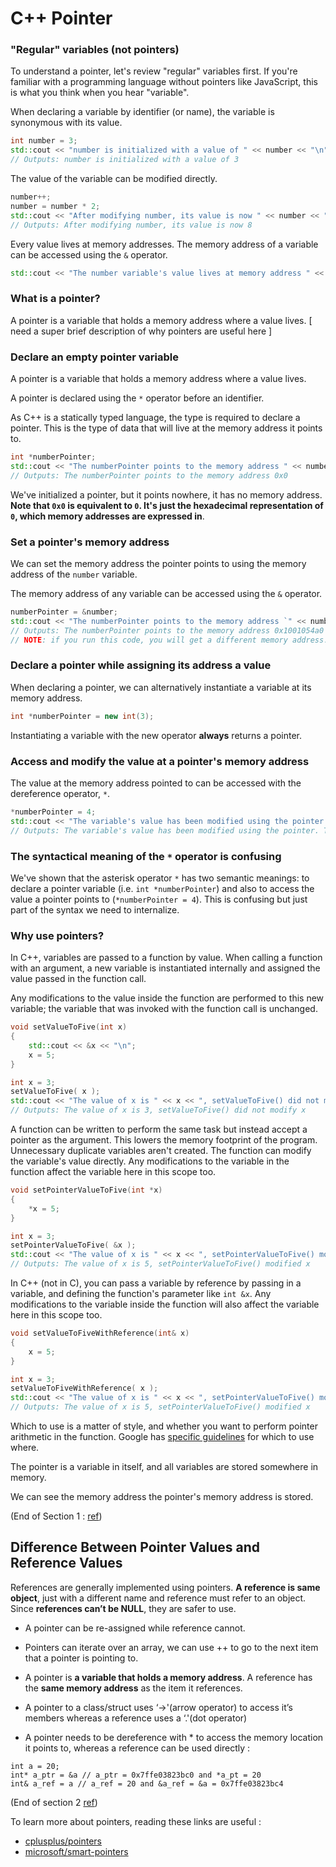 # C++ Pointer


### "Regular" variables (not pointers)

To understand a pointer, let's review "regular" variables first. If you're familiar with a programming language without pointers like JavaScript, this is what you think when you hear "variable".

When declaring a variable by identifier (or name), the variable is synonymous with its value. 
 
 ```c++
int number = 3;
std::cout << "number is initialized with a value of " << number << "\n";
// Outputs: number is initialized with a value of 3
 ```

The value of the variable can be modified directly.

```c++
number++;
number = number * 2;
std::cout << "After modifying number, its value is now " << number << "\n";
// Outputs: After modifying number, its value is now 8
```

Every value lives at memory addresses. The memory address of a variable can be accessed using the `&` operator.

```c++
std::cout << "The number variable's value lives at memory address " << &number << "\n";
```

### What is a pointer?

A pointer is a variable that holds a memory address where a value lives. [ need a super brief description of why pointers are useful here ]

### Declare an empty pointer variable

A pointer is a variable that holds a memory address where a value lives.

A pointer is declared using the `*` operator before an identifier.

As C++ is a statically typed language, the type is required to declare a pointer. This is the type of data that will live at the memory address it points to.

```c++
int *numberPointer;
std::cout << "The numberPointer points to the memory address " << numberPointer << ".\n";
// Outputs: The numberPointer points to the memory address 0x0
```

We've initialized a pointer, but it points nowhere, it has no memory address. **Note that `0x0` is equivalent to `0`. It's just the hexadecimal representation of `0`, which memory addresses are expressed in**. 

### Set a pointer's memory address
We can set the memory address the pointer points to using the memory address of the `number` variable.

The memory address of any variable can be accessed using the `&` operator.

```c++
numberPointer = &number;
std::cout << "The numberPointer points to the memory address `" << numberPointer << "`, which is the memory address of number\n";
// Outputs: The numberPointer points to the memory address 0x1001054a0
// NOTE: if you run this code, you will get a different memory address.
```

### Declare a pointer while assigning its address a value

When declaring a pointer, we can alternatively instantiate a variable at its memory address. 

```c++
int *numberPointer = new int(3);
```

Instantiating a variable with the new operator **always** returns a pointer.

### Access and modify the value at a pointer's memory address

The value at the memory address pointed to can be accessed with the dereference operator, `*`.

```c++
*numberPointer = 4;
std::cout << "The variable's value has been modified using the pointer. The variable's value is now " << number << "\n";
// Outputs: The variable's value has been modified using the pointer. The variable's value is now 4
```

### The syntactical meaning of the `*` operator is confusing

We've shown that the asterisk operator `*` has two semantic meanings: to declare a pointer variable (i.e. `int *numberPointer`) and also to access the value a pointer points to (`*numberPointer = 4`). This is confusing but just part of the syntax we need to internalize.

### Why use pointers?

In C++, variables are passed to a function by value. When calling a function with an argument, a new variable is instantiated internally and assigned the value passed in the function call. 

Any modifications to the value inside the function are performed to this new variable; the variable that was invoked with the function call is unchanged.

```c++
void setValueToFive(int x)
{
    std::cout << &x << "\n";
    x = 5;
}

int x = 3;
setValueToFive( x );
std::cout << "The value of x is " << x << ", setValueToFive() did not modify x.\n";
// Outputs: The value of x is 3, setValueToFive() did not modify x
```

A function can be written to perform the same task but instead accept a pointer as the argument. This lowers the memory footprint of the program. Unnecessary duplicate variables aren't created. The function can modify the variable's value directly. Any modifications to the variable in the function affect the variable here in this scope too.

```c++
void setPointerValueToFive(int *x)
{
    *x = 5;
}

int x = 3;
setPointerValueToFive( &x );
std::cout << "The value of x is " << x << ", setPointerValueToFive() modified x.\n";
// Outputs: The value of x is 5, setPointerValueToFive() modified x
```

In C++ (not in C), you can pass a variable by reference by passing in a variable,
and defining the function's parameter like `int &x`. Any modifications to the variable inside the function will also affect the variable here in this scope too.

```c++
void setValueToFiveWithReference(int& x)
{
    x = 5;
}

int x = 3;
setValueToFiveWithReference( x );
std::cout << "The value of x is " << x << ", setPointerValueToFive() modified x.\n";
// Outputs: The value of x is 5, setPointerValueToFive() modified x
```

Which to use is a matter of style, and whether you want to perform pointer arithmetic in the function.
Google has [specific guidelines](https://google.github.io/styleguide/cppguide.html#Reference_Arguments) for which to use where.

The pointer is a variable in itself, and all variables are stored somewhere in memory.

We can see the memory address the pointer's memory address is stored.

(End of Section 1 : [ref](https://gist.github.com/ericandrewlewis/720c374c29bbafadedc9))

## Difference Between Pointer Values and Reference Values

References are generally implemented using pointers. **A reference is same object**, just with a different name and reference must refer to an object.
Since **references can’t be NULL**, they are safer to use.

* A pointer can be re-assigned while reference cannot.

* Pointers can iterate over an array, we can use ++ to go to the next item that a pointer is pointing to.

* A pointer is **a variable that holds a memory address**. A reference has the **same memory address** as the item it references.

* A pointer to a class/struct uses ‘->'(arrow operator) to access it’s members whereas a reference uses a ‘.'(dot operator)

* A pointer needs to be dereference with * to access the memory location it points to, whereas a reference can be used directly : 

```
int a = 20;
int* a_ptr = &a // a_ptr = 0x7ffe03823bc0 and *a_pt = 20
int& a_ref = a // a_ref = 20 and &a_ref = &a = 0x7ffe03823bc4
```

(End of section 2 [ref](https://www.geeksforgeeks.org/passing-by-pointer-vs-passing-by-reference-in-c/))

To learn more about pointers, reading these links are useful :
* [cplusplus/pointers](http://www.cplusplus.com/doc/tutorial/pointers/)
* [microsoft/smart-pointers](https://docs.microsoft.com/en-us/cpp/cpp/smart-pointers-modern-cpp?view=vs-2019)
